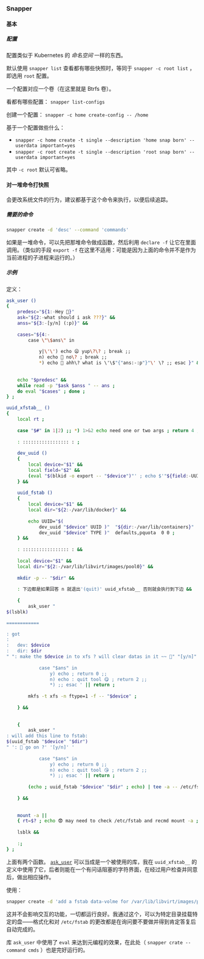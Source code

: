 
### Snapper

#### 基本

##### 配置

配置类似于 Kubernetes 的 _命名空间_ 一样的东西。

默认使用 `snapper list` 查看都有哪些快照时，等同于 `snapper -c root list` ，即选用 `root` 配置。

一个配置对应一个卷（在这里就是 Btrfs 卷）。

看都有哪些配置： `snapper list-configs`

创建一个配置： `snapper -c home create-config -- /home`

基于一个配置做些什么：

- `snapper -c home create -t single --description 'home snap born' --userdata important=yes`
- `snapper -c root create -t single --description 'root snap born' --userdata important=yes`

其中 `-c root` 默认可省略。

#### 对一堆命令打快照

会更改系统文件的行为，建议都基于这个命令来执行，以便后续追踪。

##### 需要的命令

~~~~ bash
snapper create -d 'desc' --command 'commands'
~~~~

如果是一堆命令，可以先把那堆命令做成函数，然后利用 `declare -f` 让它在里面调用。（类似的手段 `export -f` 在这里不适用：可能是因为上面的命令并不是作为当前进程的子进程来运行的。）

##### 示例

定义：

~~~~ bash
ask_user ()
{
    predesc="${1:-Hey 👻}"
    ask="${2:-what should i ask ???}" &&
    anss="${3:-[y/n] (:p)}" &&
    
    cases="${4:-
        case \"\$ans\" in 
            
            y|\'\') echo 😦 yup\?\? ; break ;; 
            n) echo 🤔 no\? ; break ;; 
            *) echo 🤨 ahh\? what is \'\$"{"ans:-:p"}"\' \? ;; esac }" &&
    
    
    echo "$predesc" &&
    while read -p "$ask $anss " -- ans ;
    do eval "$cases" ; done ;
} ;

uuid_xfstab__ ()
{
    local rt ;
    
    case "$#" in 1|2) ;; *) 1>&2 echo need one or two args ; return 4 ;; esac ;
    
    : ::::::::::::::::: : ;
    
    dev_uuid ()
    {
        local device="$1" &&
        local field="$2" &&
        (eval "$(blkid -o export -- "$device")"' ; echo $'"${field:-UUID}") ;
    } &&
    
    uuid_fstab ()
    {
        local device="$1" &&
        local dir="${2:-/var/lib/docker}" &&
        
        echo UUID="$(
            dev_uuid "$device" UUID )"  "${dir:-/var/lib/containers}"  "$(
            dev_uuid "$device" TYPE )"  defaults,pquota  0 0 ;
    } &&
    
    : ::::::::::::::::: : &&
    
    local device="$1" &&
    local dir="${2:-/var/lib/libvirt/images/pool0}" &&
    
    mkdir -p -- "$dir" &&
    
    : 下边都是如果回答 n 就退出'(quit)' uuid_xfstab__ 否则就会执行到下边 &&
    
    {
        ask_user "
$(lsblk)

============

: got 
: 
:   dev: $device 
:   dir: $dir 
" ": make the $device in to xfs ? will clear datas in it ~~ 😬" "[y/n]" '
            
            case "$ans" in 
                y) echo ; return 0 ;; 
                n) echo : quit tool 😋 ; return 2 ;;
                *) ;; esac ' || return ;
        
        mkfs -t xfs -n ftype=1 -f -- "$device" ;
        
    } &&
    
    
    {
        ask_user "
: will add this line to fstab:
$(uuid_fstab "$device" "$dir")
" ': 🤔 go on ?' '[y/n]' '
            
            case "$ans" in
                y) echo ; return 0 ;;
                n) echo : quit tool 😘 ; return 2 ;;
                *) ;; esac ' || return ;
        
        (echo ; uuid_fstab "$device" "$dir" ; echo) | tee -a -- /etc/fstab ;
        
    } &&
    
    
    mount -a ||
    { rt=$? ; echo 😨 may need to check /etc/fstab and recmd mount -a ; return $rt ; } ;
    
    lsblk &&
    
    :;
} ;
~~~~

上面有两个函数。 [`ask_user`](https://github.com/hmrg-grmh/meta-shells/tree/main/dialec-cmdline) 可以当成是一个被使用的库，我在 `uuid_xfstab__` 的定义中使用了它，后者则能在一个有问话阻塞的字符界面，在经过用户检查并同意后，做出相应操作。


使用：

~~~~ bash
snapper create -d 'add a fstab data-volme for /var/lib/libvirt/images/pool2 use xfs' --command "$(declare -f -- ask_user uuid_xfstab__) ; "'uuid_xfstab__ /dev/sdi /var/lib/libvirt/images/pool2'
~~~~

这并不会影响交互的功能，一切都运行良好。我通过这个，可以为特定目录挂载特定的盘——格式化和对 `/etc/fstab` 的更改都是在询问要不要做并得到肯定答复后自动完成的。

库 `ask_user` 中使用了 `eval` 来达到元编程的效果，在此处（ `snapper crate --command cmds` ）也是完好运行的。
